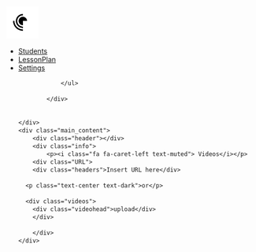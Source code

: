 <!DOCTYPE html>
<html lang="en">
<head>
	<meta charset="UTF-8">
	<title>Side Navigation</title>
    <link rel="stylesheet" href="https://maxcdn.bootstrapcdn.com/bootstrap/3.3.7/css/bootstrap.min.css" integrity="sha384-BVYiiSIFeK1dGmJRAkycuHAHRg32OmUcww7on3RYdg4Va+PmSTsz/K68vbdEjh4u" crossorigin="anonymous"/>
	<link rel="stylesheet" href="style.css">
	<script src="https://kit.fontawesome.com/b99e675b6e.js"></script>
</head>
<body>

<div class="wrapper">
    <div class="sidebar">
			<div class="py-4 px-3 mb-1 bg-light">
				<div class="media d-flex align-items-center">
					<img
						src="logo.jpeg"
						alt="..."
						width="65"
						class="mr-2 rounded-circle"
					/>
				</div>
                <ul class="">
                    <li><a href="#"><i class="fas fa-user"></i>Students</a></li>
                    <li><a href="#"><i class="fas fa-book"></i>LessonPlan</a></li>
                    <li><a href="#"><i class="fas fa-cog"></i>Settings</a></li>
                   
                </ul> 
            
			</div>
            
        
    </div>
    <div class="main_content">
        <div class="header"></div>  
        <div class="info">
            <p><i class="fa fa-caret-left text-muted"> Videos</i></p>
        <div class="URL">
        <div class="headers">Insert URL here</div>  
       
      <p class="text-center text-dark">or</p>
      
      <div class="videos">
        <div class="videohead">upload</div>  
		</div>

        </div>
    </div>
</div>


</div>

</body>

</html>
